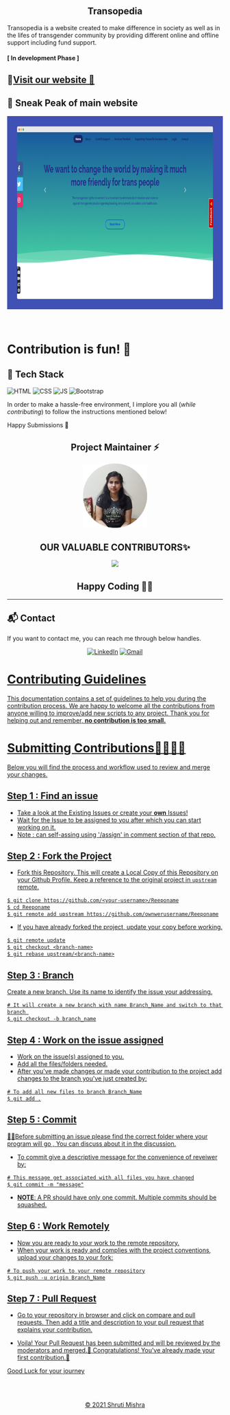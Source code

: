 
<h2 align="center">Transopedia </h2>

Transopedia is a website created to make difference in society as well as in the lifes of transgender community by providing different online and offline support including fund support.

<h4>[ In development Phase ] 

<h2> 
📌<a href="https://shrutimishra-2002.github.io/Transopedia-website/" target="_blank">Visit our website 🚀</a>



## 📌 Sneak Peak of main website
 
<!-- <h2>THE MAIN PAGE</h2> -->
<img src="mainpg.png" alt="welcomemainpage" width="700px" height="450px">
<br><br><br>


<!-- <h2>ABOUT US PAGE </h2>
<img src="aboutpage.png" alt="aboutpage" width="800px" height="500px">
<br><br><br>


<h2>GALLERY PAGE</h2>
<img src="gallerypage.png" alt="gallerypage" width="800px" height="500px" >
<br><br><br>


<h2>GOVERNMENT HELP DESK </h2>
<img src="govthelpage.png" alt="govtpage" width="800px" height="500px">
<br><br><br>


<h2>LOGIN PAGE</h2>
<img src="login1.png" alt="loginpage" width="800px" height="500px">
<br><br><br>


<h2>CONTACT PAGE</h2>
<img src="contactpage.png" alt="contactpage" width="800px" height="500px">
<br><br><br> -->


# Contribution is fun! 🧡

## 📌 Tech Stack

![HTML](https://img.shields.io/badge/html5%20-%23E34F26.svg?&style=for-the-badge&logo=html5&logoColor=white)
![CSS](https://img.shields.io/badge/css3%20-%231572B6.svg?&style=for-the-badge&logo=css3&logoColor=white)
![JS](https://img.shields.io/badge/javascript%20-%23323330.svg?&style=for-the-badge&logo=javascript&logoColor=%23F7DF1E)
<img alt="Bootstrap" src="https://img.shields.io/badge/bootstrap-%23563D7C.svg?style=for-the-badge&logo=bootstrap&logoColor=white"/>

In order to make a hassle-free environment, I implore you all (_while contributing_) to follow the instructions mentioned below!

Happy Submissions :slightly_smiling_face:

<h2 align=center> Project Maintainer ⚡ </h2>
<p align="center">
  <a href="https://github.com/ShrutiMishra-2002"><img src="87663868.png" width=150px height=150px /></a> 
	<p align="center">


<h2 align=center> OUR VALUABLE CONTRIBUTORS✨ </h2>
<p align="center">
  
	
<a href="https://github.com/SauravMukherjee44/Aec-Library-Website/graphs/contributors">
  <img src="https://contrib.rocks/image?repo=SauravMukherjee44/Aec-Library-Website" />
</a>

<h2 align=center>Happy Coding 👨‍💻 </h2>

---

<h2>📬 Contact</h2>

If you want to contact me, you can reach me through below handles.
<div align="center">


<a  href="https://www.linkedin.com/in/shruti-mishra-b270a7203/" target="_blank"><img alt="LinkedIn" src="https://img.shields.io/badge/linkedin%20-%230077B5.svg?&style=for-the-badge&logo=linkedin&logoColor=white" /></a><span>
<a href="mailto:shrutidmishra2002@gmail.com"><img  alt="Gmail" src="https://img.shields.io/badge/Gmail-D14836?style=for-the-badge&logo=gmail&logoColor=white"/></span>

   
</div>
	
# Contributing Guidelines

This documentation contains a set of guidelines to help you during the contribution process. 
We are happy to welcome all the contributions from anyone willing to improve/add new scripts to any project. Thank you for helping out and remember,
**no contribution is too small.**

# Submitting Contributions👩‍💻👨‍💻
Below you will find the process and workflow used to review and merge your changes.

## Step 1 : Find an issue
- Take a look at the Existing Issues or create your **own** Issues!
- Wait for the Issue to be assigned to you after which you can start working on it.
- Note : can self-assing using '/assign' in comment section of that repo.


## Step 2 : Fork the Project
- Fork this Repository. This will create a Local Copy of this Repository on your Github Profile. Keep a reference to the original project in `upstream` remote.
```
$ git clone https://github.com/<your-username>/Reeponame
$ cd Reeponame
$ git remote add upstream https://github.com/ownwerusername/Reeponame
```

- If you have already forked the project, update your copy before working.
```
$ git remote update
$ git checkout <branch-name>
$ git rebase upstream/<branch-name>
```
## Step 3 : Branch
Create a new branch. Use its name to identify the issue your addressing.
```
# It will create a new branch with name Branch_Name and switch to that branch 
$ git checkout -b branch_name
```
## Step 4 : Work on the issue assigned
- Work on the issue(s) assigned to you. 
- Add all the files/folders needed.
- After you've made changes or made your contribution to the project add changes to the branch you've just created by:
```
# To add all new files to branch Branch_Name
$ git add .
```
## Step 5 : Commit

 🎀🎀Before submitting an issue please find the correct folder where your program will go , You can discuss about it in the discussion.
 
- To commit give a descriptive message for the convenience of reveiwer by:
```
# This message get associated with all files you have changed
$ git commit -m "message"
```
- **NOTE**: A PR should have only one commit. Multiple commits should be squashed.
## Step 6 : Work Remotely
- Now you are ready to your work to the remote repository.
- When your work is ready and complies with the project conventions, upload your changes to your fork:

```
# To push your work to your remote repository
$ git push -u origin Branch_Name
```

## Step 7 : Pull Request
- Go to your repository in browser and click on compare and pull requests. Then add a title and description to your pull request that explains your contribution.

- Voila! Your Pull Request has been submitted and will be reviewed by the moderators and merged.🥳
Congratulations! You've already made your first contribution.🥳

Good Luck for your journey

<!-- https://shrutimishra-2002.github.io/The-Mandarin-Oriental/ -->
<br><br>

<div align="center">
© 2021 Shruti Mishra </div>
<!-- CONTENT OF PROJECT -->





